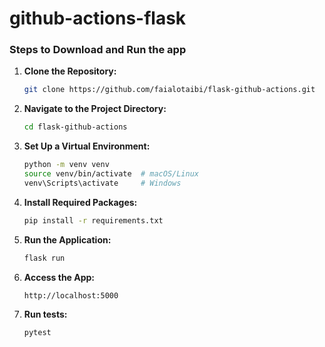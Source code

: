 # github-actions-flask

### Steps to Download and Run the app

1. **Clone the Repository:**

     ```bash
     git clone https://github.com/faialotaibi/flask-github-actions.git
     ```

2. **Navigate to the Project Directory:**
   ```bash
   cd flask-github-actions
   ```

3. **Set Up a Virtual Environment:** 
   ```bash
   python -m venv venv
   source venv/bin/activate  # macOS/Linux
   venv\Scripts\activate     # Windows
   ```

4. **Install Required Packages:**
   ```bash
   pip install -r requirements.txt
   ```

5. **Run the Application:**
   ```bash
   flask run
   ```

6. **Access the App:**
   
   ```
   http://localhost:5000
   ```
7. **Run tests:**
   
   ```
   pytest
   ```
